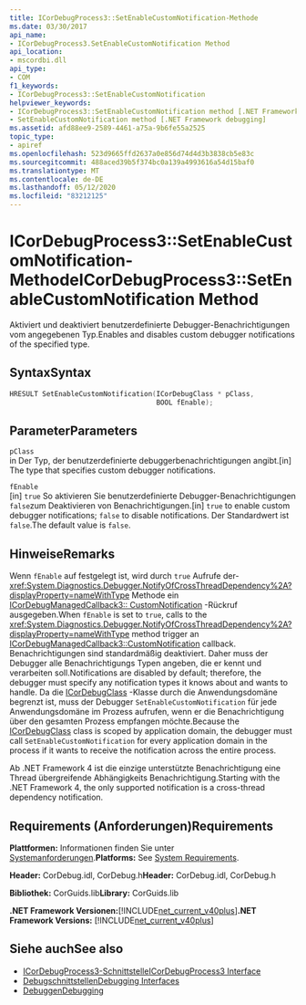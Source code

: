```yaml
---
title: ICorDebugProcess3::SetEnableCustomNotification-Methode
ms.date: 03/30/2017
api_name:
- ICorDebugProcess3.SetEnableCustomNotification Method
api_location:
- mscordbi.dll
api_type:
- COM
f1_keywords:
- ICorDebugProcess3::SetEnableCustomNotification
helpviewer_keywords:
- ICorDebugProcess3::SetEnableCustomNotification method [.NET Framework debugging]
- SetEnableCustomNotification method [.NET Framework debugging]
ms.assetid: afd88ee9-2589-4461-a75a-9b6fe55a2525
topic_type:
- apiref
ms.openlocfilehash: 523d9665ffd2637a0e856d74d4d3b3838cb5e83c
ms.sourcegitcommit: 488aced39b5f374bc0a139a4993616a54d15baf0
ms.translationtype: MT
ms.contentlocale: de-DE
ms.lasthandoff: 05/12/2020
ms.locfileid: "83212125"
---
```

# <a name="icordebugprocess3setenablecustomnotification-method"></a><span data-ttu-id="6d504-102">ICorDebugProcess3::SetEnableCustomNotification-Methode</span><span class="sxs-lookup"><span data-stu-id="6d504-102">ICorDebugProcess3::SetEnableCustomNotification Method</span></span>
<span data-ttu-id="6d504-103">Aktiviert und deaktiviert benutzerdefinierte Debugger-Benachrichtigungen vom angegebenen Typ.</span><span class="sxs-lookup"><span data-stu-id="6d504-103">Enables and disables custom debugger notifications of the specified type.</span></span>  
  
## <a name="syntax"></a><span data-ttu-id="6d504-104">Syntax</span><span class="sxs-lookup"><span data-stu-id="6d504-104">Syntax</span></span>  
  
```cpp  
HRESULT SetEnableCustomNotification(ICorDebugClass * pClass,  
                                    BOOL fEnable);  
```  
  
## <a name="parameters"></a><span data-ttu-id="6d504-105">Parameter</span><span class="sxs-lookup"><span data-stu-id="6d504-105">Parameters</span></span>  
 `pClass`  
 <span data-ttu-id="6d504-106">in Der Typ, der benutzerdefinierte debuggerbenachrichtigungen angibt.</span><span class="sxs-lookup"><span data-stu-id="6d504-106">[in] The type that specifies custom debugger notifications.</span></span>  
  
 `fEnable`  
 <span data-ttu-id="6d504-107">[in] `true` So aktivieren Sie benutzerdefinierte Debugger-Benachrichtigungen `false`zum Deaktivieren von Benachrichtigungen.</span><span class="sxs-lookup"><span data-stu-id="6d504-107">[in] `true` to enable custom debugger notifications; `false` to disable notifications.</span></span> <span data-ttu-id="6d504-108">Der Standardwert ist `false`.</span><span class="sxs-lookup"><span data-stu-id="6d504-108">The default value is `false`.</span></span>  
  
## <a name="remarks"></a><span data-ttu-id="6d504-109">Hinweise</span><span class="sxs-lookup"><span data-stu-id="6d504-109">Remarks</span></span>  
 <span data-ttu-id="6d504-110">Wenn `fEnable` auf festgelegt ist, wird durch `true` Aufrufe der- <xref:System.Diagnostics.Debugger.NotifyOfCrossThreadDependency%2A?displayProperty=nameWithType> Methode ein [ICorDebugManagedCallback3:: CustomNotification](icordebugmanagedcallback3-customnotification-method.md) -Rückruf ausgegeben.</span><span class="sxs-lookup"><span data-stu-id="6d504-110">When `fEnable` is set to `true`, calls to the <xref:System.Diagnostics.Debugger.NotifyOfCrossThreadDependency%2A?displayProperty=nameWithType> method trigger an [ICorDebugManagedCallback3::CustomNotification](icordebugmanagedcallback3-customnotification-method.md) callback.</span></span> <span data-ttu-id="6d504-111">Benachrichtigungen sind standardmäßig deaktiviert. Daher muss der Debugger alle Benachrichtigungs Typen angeben, die er kennt und verarbeiten soll.</span><span class="sxs-lookup"><span data-stu-id="6d504-111">Notifications are disabled by default; therefore, the debugger must specify any notification types it knows about and wants to handle.</span></span> <span data-ttu-id="6d504-112">Da die [ICorDebugClass](icordebug-interface.md) -Klasse durch die Anwendungsdomäne begrenzt ist, muss der Debugger `SetEnableCustomNotification` für jede Anwendungsdomäne im Prozess aufrufen, wenn er die Benachrichtigung über den gesamten Prozess empfangen möchte.</span><span class="sxs-lookup"><span data-stu-id="6d504-112">Because the [ICorDebugClass](icordebug-interface.md) class is scoped by application domain, the debugger must call `SetEnableCustomNotification` for every application domain in the process if it wants to receive the notification across the entire process.</span></span>  
  
 <span data-ttu-id="6d504-113">Ab .NET Framework 4 ist die einzige unterstützte Benachrichtigung eine Thread übergreifende Abhängigkeits Benachrichtigung.</span><span class="sxs-lookup"><span data-stu-id="6d504-113">Starting with the .NET Framework 4, the only supported notification is a cross-thread dependency notification.</span></span>  
  
## <a name="requirements"></a><span data-ttu-id="6d504-114">Requirements (Anforderungen)</span><span class="sxs-lookup"><span data-stu-id="6d504-114">Requirements</span></span>  
 <span data-ttu-id="6d504-115">**Plattformen:** Informationen finden Sie unter [Systemanforderungen](../../get-started/system-requirements.md).</span><span class="sxs-lookup"><span data-stu-id="6d504-115">**Platforms:** See [System Requirements](../../get-started/system-requirements.md).</span></span>  
  
 <span data-ttu-id="6d504-116">**Header:** CorDebug.idl, CorDebug.h</span><span class="sxs-lookup"><span data-stu-id="6d504-116">**Header:** CorDebug.idl, CorDebug.h</span></span>  
  
 <span data-ttu-id="6d504-117">**Bibliothek:** CorGuids.lib</span><span class="sxs-lookup"><span data-stu-id="6d504-117">**Library:** CorGuids.lib</span></span>  
  
 <span data-ttu-id="6d504-118">**.NET Framework Versionen:**[!INCLUDE[net_current_v40plus](../../../../includes/net-current-v40plus-md.md)]</span><span class="sxs-lookup"><span data-stu-id="6d504-118">**.NET Framework Versions:** [!INCLUDE[net_current_v40plus](../../../../includes/net-current-v40plus-md.md)]</span></span>  
  
## <a name="see-also"></a><span data-ttu-id="6d504-119">Siehe auch</span><span class="sxs-lookup"><span data-stu-id="6d504-119">See also</span></span>

- [<span data-ttu-id="6d504-120">ICorDebugProcess3-Schnittstelle</span><span class="sxs-lookup"><span data-stu-id="6d504-120">ICorDebugProcess3 Interface</span></span>](icordebugprocess3-interface.md)
- [<span data-ttu-id="6d504-121">Debugschnittstellen</span><span class="sxs-lookup"><span data-stu-id="6d504-121">Debugging Interfaces</span></span>](debugging-interfaces.md)
- [<span data-ttu-id="6d504-122">Debuggen</span><span class="sxs-lookup"><span data-stu-id="6d504-122">Debugging</span></span>](index.md)
